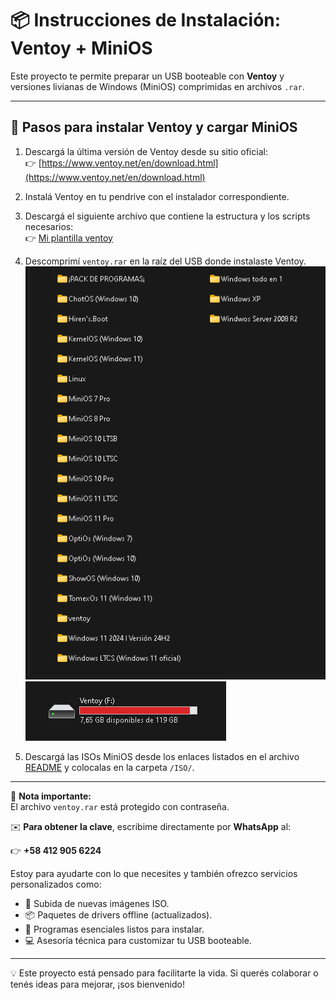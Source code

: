 # 📦 Instrucciones de Instalación: Ventoy + MiniOS

Este proyecto te permite preparar un USB booteable con **Ventoy** y versiones livianas de Windows (MiniOS) comprimidas en archivos `.rar`.

---

## 🔧 Pasos para instalar Ventoy y cargar MiniOS

1. Descargá la última versión de Ventoy desde su sitio oficial:  
   👉 [https://www.ventoy.net/en/download.html](https://www.ventoy.net/en/download.html)

2. Instalá Ventoy en tu pendrive con el instalador correspondiente.

3. Descargá el siguiente archivo que contiene la estructura y los scripts necesarios:  
   👉 [Mi plantilla ventoy](https://www.mediafire.com/file/8qlhypkpnoev9uo/ventoy.rar/file)

4. Descomprimí `ventoy.rar` en la raíz del USB donde instalaste Ventoy.
![img_1.png](img_1.png)
![img_2.png](img_2.png)
5. Descargá las ISOs MiniOS desde los enlaces listados en el archivo [README](README.md) y colocalas en la carpeta `/ISO/`.

---

📌 **Nota importante:**  
El archivo `ventoy.rar` está protegido con contraseña.

✉️ **Para obtener la clave**, escribime directamente por **WhatsApp** al:

👉 **+58 412 905 6224**

Estoy para ayudarte con lo que necesites y también ofrezco servicios personalizados como:

- 🔄 Subida de nuevas imágenes ISO.
- 📦 Paquetes de drivers offline (actualizados).
- 💾 Programas esenciales listos para instalar.
- 💻 Asesoría técnica para customizar tu USB booteable.

---

💡 Este proyecto está pensado para facilitarte la vida. Si querés colaborar o tenés ideas para mejorar, ¡sos bienvenido!
